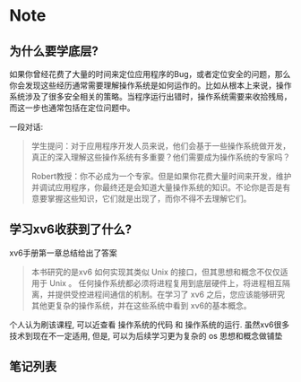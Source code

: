# Note

## 为什么要学底层?

如果你曾经花费了大量的时间来定位应用程序的Bug，或者定位安全的问题，那么你会发现这些经历通常需要理解操作系统是如何运作的。比如从根本上来说，操作系统涉及了很多安全相关的策略。当程序运行出错时，操作系统需要来收拾残局，而这一步也通常包括在定位问题中。

一段对话: 

> 学生提问：对于应用程序开发人员来说，他们会基于一些操作系统做开发，真正的深入理解这些操作系统有多重要？他们需要成为操作系统的专家吗？
>
> Robert教授：你不必成为一个专家。但是如果你花费大量时间来开发，维护并调试应用程序，你最终还是会知道大量操作系统的知识。不论你是否是有意要掌握这些知识，它们就是出现了，而你不得不去理解它们。

## 学习xv6收获到了什么?

xv6手册第一章总结给出了答案

> 本书研究的是xv6 如何实现其类似 Unix 的接口，但其思想和概念不仅仅适用于 Unix 。 任何操作系统都必须将进程复用到底层硬件上，将进程相互隔离，并提供受控进程间通信的机制。在学习了 xv6 之后，您应该能够研究其他更复杂的操作系统，并在这些系统中看到 xv6的基本概念。

个人认为刷该课程, 可以近查看 操作系统的代码 和 操作系统的运行.
虽然xv6很多技术到现在不一定适用, 但是, 可以为后续学习更为复杂的 os 思想和概念做铺垫

## 笔记列表
